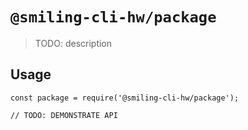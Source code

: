 # `@smiling-cli-hw/package`

> TODO: description

## Usage

```
const package = require('@smiling-cli-hw/package');

// TODO: DEMONSTRATE API
```
